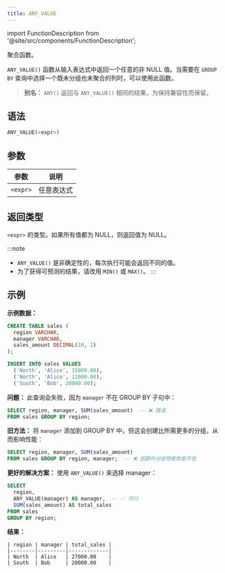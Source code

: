 ```yaml
---
title: ANY_VALUE
---
```

import FunctionDescription from '@site/src/components/FunctionDescription';

<FunctionDescription description="引入或更新于：v1.2.815"/>

聚合函数。

`ANY_VALUE()` 函数从输入表达式中返回一个任意的非 NULL 值。当需要在 `GROUP BY` 查询中选择一个既未分组也未聚合的列时，可以使用此函数。

> **别名：** `ANY()` 返回与 `ANY_VALUE()` 相同的结果，为保持兼容性而保留。

## 语法

```sql
ANY_VALUE(<expr>)
```

## 参数

| 参数 | 说明 |
|-----------|----------------|
| `<expr>` | 任意表达式 |

## 返回类型

`<expr>` 的类型。如果所有值都为 NULL，则返回值为 NULL。

:::note
- `ANY_VALUE()` 是非确定性的，每次执行可能会返回不同的值。
- 为了获得可预测的结果，请改用 `MIN()` 或 `MAX()`。
:::

## 示例

**示例数据：**
```sql
CREATE TABLE sales (
  region VARCHAR,
  manager VARCHAR,
  sales_amount DECIMAL(10, 2)
);

INSERT INTO sales VALUES
  ('North', 'Alice', 15000.00),
  ('North', 'Alice', 12000.00),
  ('South', 'Bob', 20000.00);
```

**问题：** 此查询会失败，因为 `manager` 不在 GROUP BY 子句中：
```sql
SELECT region, manager, SUM(sales_amount)  -- ❌ 错误
FROM sales GROUP BY region;
```

**旧方法：** 将 `manager` 添加到 GROUP BY 中，但这会创建比所需更多的分组，从而影响性能：
```sql
SELECT region, manager, SUM(sales_amount)
FROM sales GROUP BY region, manager;  -- ❌ 因额外分组导致性能不佳
```

**更好的解决方案：** 使用 `ANY_VALUE()` 来选择 manager：
```sql
SELECT
  region,
  ANY_VALUE(manager) AS manager,  -- ✅ 可行
  SUM(sales_amount) AS total_sales
FROM sales
GROUP BY region;
```

**结果：**
```text
| region | manager | total_sales |
|--------|---------|-------------|
| North  | Alice   | 27000.00    |
| South  | Bob     | 20000.00    |
```